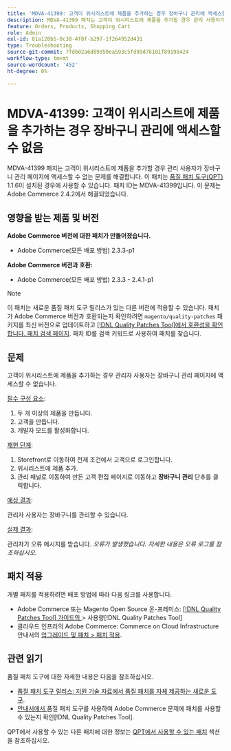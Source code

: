 ```yaml
---
title: 'MDVA-41399: 고객이 위시리스트에 제품을 추가하는 경우 장바구니 관리에 액세스할 수 없음'
description: MDVA-41399 패치는 고객이 위시리스트에 제품을 추가할 경우 관리 사용자가 장바구니 관리 페이지에 액세스할 수 없는 문제를 해결합니다. 이 패치는 [Quality Patches Tool (QPT)](https://experienceleague.adobe.com/ko/docs/commerce-operations/tools/quality-patches-tool/quality-patches-tool-to-self-serve-quality-patches) 1.1.6이 설치된 경우 사용할 수 있습니다. 패치 ID는 MDVA-41399입니다. 이 문제는 Adobe Commerce 2.4.2에서 해결되었습니다.
feature: Orders, Products, Shopping Cart
role: Admin
exl-id: 81a128b5-0c38-4f8f-b297-1f264952d431
type: Troubleshooting
source-git-commit: 7fdb02a6d89d50ea593c5fd99d78101f89198424
workflow-type: tm+mt
source-wordcount: '452'
ht-degree: 0%

---
```


# MDVA-41399: 고객이 위시리스트에 제품을 추가하는 경우 장바구니 관리에 액세스할 수 없음

MDVA-41399 패치는 고객이 위시리스트에 제품을 추가할 경우 관리 사용자가 장바구니 관리 페이지에 액세스할 수 없는 문제를 해결합니다. 이 패치는 [품질 패치 도구(QPT)](https://experienceleague.adobe.com/ko/docs/commerce-operations/tools/quality-patches-tool/quality-patches-tool-to-self-serve-quality-patches) 1.1.6이 설치된 경우에 사용할 수 있습니다. 패치 ID는 MDVA-41399입니다. 이 문제는 Adobe Commerce 2.4.2에서 해결되었습니다.

## 영향을 받는 제품 및 버전

**Adobe Commerce 버전에 대한 패치가 만들어졌습니다.**

* Adobe Commerce(모든 배포 방법) 2.3.3-p1

**Adobe Commerce 버전과 호환:**

* Adobe Commerce(모든 배포 방법) 2.3.3 - 2.4.1-p1

>[!NOTE]
>
>이 패치는 새로운 품질 패치 도구 릴리스가 있는 다른 버전에 적용할 수 있습니다. 패치가 Adobe Commerce 버전과 호환되는지 확인하려면 `magento/quality-patches` 패키지를 최신 버전으로 업데이트하고 [[!DNL Quality Patches Tool]에서 호환성을 확인합니다. 패치 검색 페이지](https://experienceleague.adobe.com/ko/docs/commerce-operations/tools/quality-patches-tool/quality-patches-tool-to-self-serve-quality-patches). 패치 ID를 검색 키워드로 사용하여 패치를 찾습니다.

## 문제

고객이 위시리스트에 제품을 추가하는 경우 관리자 사용자는 장바구니 관리 페이지에 액세스할 수 없습니다.

<u>필수 구성 요소</u>:

1. 두 개 이상의 제품을 만듭니다.
1. 고객을 만듭니다.
1. 개발자 모드를 활성화합니다.

<u>재현 단계</u>:

1. Storefront로 이동하여 전제 조건에서 고객으로 로그인합니다.
1. 위시리스트에 제품 추가.
1. 관리 패널로 이동하여 만든 고객 편집 페이지로 이동하고 **장바구니 관리** 단추를 클릭합니다.

<u>예상 결과</u>:

관리자 사용자는 장바구니를 관리할 수 있습니다.

<u>실제 결과</u>:

관리자가 오류 메시지를 받습니다. *오류가 발생했습니다. 자세한 내용은 오류 로그를 참조하십시오.*

## 패치 적용

개별 패치를 적용하려면 배포 방법에 따라 다음 링크를 사용합니다.

* Adobe Commerce 또는 Magento Open Source 온-프레미스: [[!DNL Quality Patches Tool]  가이드의 &#x200B;](/help/tools/quality-patches-tool/usage.md)> 사용량[!DNL Quality Patches Tool]
* 클라우드 인프라의 Adobe Commerce: Commerce on Cloud Infrastructure 안내서의 [업그레이드 및 패치 > 패치 적용](https://experienceleague.adobe.com/docs/commerce-cloud-service/user-guide/develop/upgrade/apply-patches.html?lang=ko).

## 관련 읽기

품질 패치 도구에 대한 자세한 내용은 다음을 참조하십시오.

* [품질 패치 도구 릴리스: 지원 기술 자료에서 품질 패치를 자체 제공하는 새로운 도구](https://experienceleague.adobe.com/ko/docs/commerce-operations/tools/quality-patches-tool/quality-patches-tool-to-self-serve-quality-patches).
* [&#x200B; 안내서에서 &#x200B;](/help/tools/quality-patches-tool/patches-available-in-qpt/check-patch-for-magento-issue-with-magento-quality-patches.md)품질 패치 도구를 사용하여 Adobe Commerce 문제에 패치를 사용할 수 있는지 확인[!DNL Quality Patches Tool].

QPT에서 사용할 수 있는 다른 패치에 대한 정보는 [QPT에서 사용할 수 있는 패치](https://support.magento.com/hc/en-us/sections/360010506631-Patches-available-in-MQP-tool-) 섹션을 참조하십시오.
